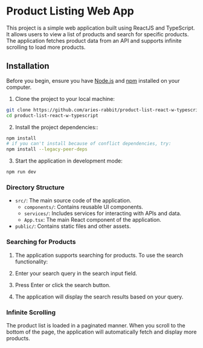 # Product Listing Web App

This project is a simple web application built using ReactJS and TypeScript. It allows users to view a list of products and search for specific products. The application fetches product data from an API and supports infinite scrolling to load more products.

## Installation

Before you begin, ensure you have [Node.js](https://nodejs.org/) and [npm](https://www.npmjs.com/) installed on your computer.

1. Clone the project to your local machine:

```bash
git clone https://github.com/aries-rabbit/product-list-react-w-typescript
cd product-list-react-w-typescript
```

2. Install the project dependencies::

```bash
npm install
# if you can't install because of conflict dependencies, try:
npm install --legacy-peer-deps
```

3. Start the application in development mode:

```bash
npm run dev
```

### Directory Structure

- `src/`: The main source code of the application.
  - `components/`: Contains reusable UI components.
  - `services/`: Includes services for interacting with APIs and data.
  - `App.tsx`: The main React component of the application.
- `public/`: Contains static files and other assets.

### Searching for Products

1. The application supports searching for products. To use the search functionality:

2. Enter your search query in the search input field.

3. Press Enter or click the search button.

4. The application will display the search results based on your query.

### Infinite Scrolling

The product list is loaded in a paginated manner. When you scroll to the bottom of the page, the application will automatically fetch and display more products.
